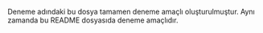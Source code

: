 Deneme adındaki bu dosya tamamen deneme amaçlı oluşturulmuştur. Aynı zamanda bu README dosyasıda deneme amaçlıdır.
